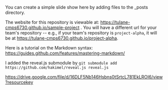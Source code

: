 You can create a simple slide show here by adding files to the _posts directory.

The website for this repository is viewable at: https://tulane-cmps6730.github.io/sample-project . You will have a different url for your team's repository -- e.g., if your team's repository is `project-alpha`, it will be at https://tulane-cmps6730.github.io/project-alpha.

Here is a tutorial on the Markdown syntax: https://guides.github.com/features/mastering-markdown/

I added the reveal.js submodule by `git submodule add https://github.com/hakimel/reveal.js reveal.js`


https://drive.google.com/file/d/16DLF5Nb146Hsbns0tSrtcL781EkLROI6/view?resourcekey 
